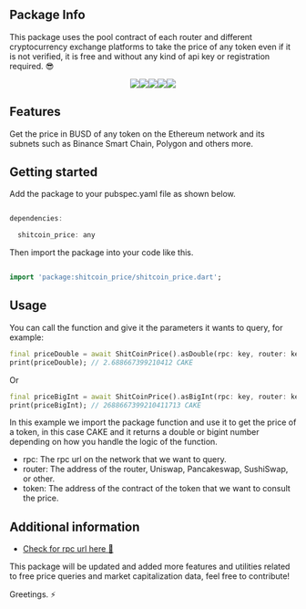 ## Package Info
This package uses the pool contract of each router and different cryptocurrency exchange platforms to take the price of any token even if it is not verified, it is free and without any kind of api key or registration required. 😎

<div style="display: flex; justify-content: center;">
  <img src="https://img.shields.io/pub/v/shitcoin_price?color=green">
  <img src="https://img.shields.io/pub/points/shitcoin_price">
  <img src="https://img.shields.io/pub/popularity/shitcoin_price?color=green">
  <img src="https://img.shields.io/badge/maintenance%20status-actively%20developed-brightgreen">
  <img src="https://img.shields.io/badge/coverage-100%25-orange">
</div>

## Features

Get the price in BUSD of any token on the Ethereum network and its subnets such as Binance Smart Chain, Polygon and others more.

## Getting started

Add the package to your pubspec.yaml file as shown below.
```dart

dependencies:

  shitcoin_price: any

```

Then import the package into your code like this.
```dart

import 'package:shitcoin_price/shitcoin_price.dart';

```
## Usage

You can call the function and give it the parameters it wants to query, for example:


```dart
final priceDouble = await ShitCoinPrice().asDouble(rpc: key, router: key, token: key);
print(priceDouble); // 2.688667399210412 CAKE
```

Or

```dart
final priceBigInt = await ShitCoinPrice().asBigInt(rpc: key, router: key, token: key);
print(priceBigInt); // 2688667399210411713 CAKE
```

In this example we import the package function and use it to get the price of a token, in this case CAKE and it returns a double or bigint number depending on how you handle the logic of the function.

- rpc: The rpc url on the network that we want to query.
- router: The address of the router, Uniswap, Pancakeswap, SushiSwap, or other.
- token: The address of the contract of the token that we want to consult the price.

## Additional information

- [Check for rpc url here 🚨](https://rpc.info)

This package will be updated and added more features and utilities related to free price queries and market capitalization data, feel free to contribute!

Greetings. ⚡
